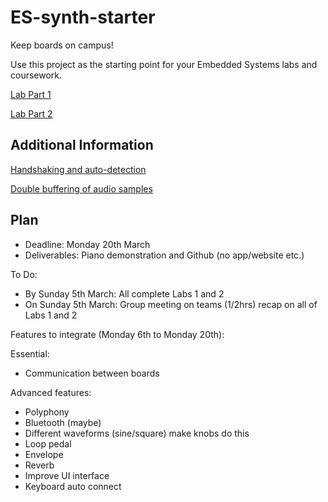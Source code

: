 # ES-synth-starter
  Keep boards on campus!

  Use this project as the starting point for your Embedded Systems labs and coursework.
  
  [Lab Part 1](doc/LabPart1.md)
  
 [Lab Part 2](doc/LabPart2.md)

## Additional Information

  [Handshaking and auto-detection](doc/handshaking.md)
  
  [Double buffering of audio samples](doc/doubleBuffer.md)
  
## Plan ##

- Deadline: Monday 20th March
- Deliverables: Piano demonstration and Github (no app/website etc.)

To Do:
- By Sunday 5th March: All complete Labs 1 and 2
- On Sunday 5th March: Group meeting on teams (1/2hrs) recap on all of Labs 1 and 2

Features to integrate (Monday 6th to Monday 20th):

Essential:
- Communication between boards

Advanced features:
- Polyphony
- Bluetooth (maybe)
- Different waveforms (sine/square) make knobs do this
- Loop pedal 
- Envelope 
- Reverb
- Improve UI interface
- Keyboard auto connect
